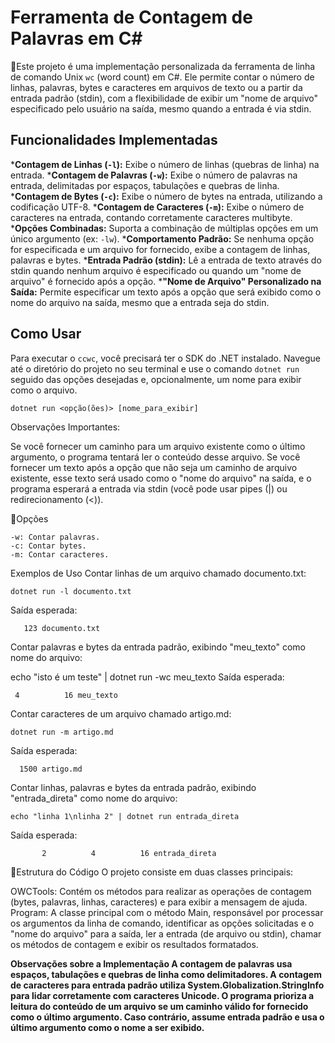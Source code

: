 ﻿# Ferramenta de Contagem de Palavras em C#

📑Este projeto é uma implementação personalizada da ferramenta de linha de comando Unix `wc` (word count) em C#. Ele permite contar o número de linhas, palavras, bytes e caracteres em arquivos de texto ou a partir da entrada padrão (stdin), com a flexibilidade de exibir um "nome de arquivo" especificado pelo usuário na saída, mesmo quando a entrada é via stdin.

## Funcionalidades Implementadas

***Contagem de Linhas (`-l`):** Exibe o número de linhas (quebras de linha) na entrada.
***Contagem de Palavras (`-w`):** Exibe o número de palavras na entrada, delimitadas por espaços, tabulações e quebras de linha.
***Contagem de Bytes (`-c`):** Exibe o número de bytes na entrada, utilizando a codificação UTF-8.
***Contagem de Caracteres (`-m`):** Exibe o número de caracteres na entrada, contando corretamente caracteres multibyte.
***Opções Combinadas:** Suporta a combinação de múltiplas opções em um único argumento (ex: `-lw`).
***Comportamento Padrão:** Se nenhuma opção for especificada e um arquivo for fornecido, exibe a contagem de linhas, palavras e bytes.
***Entrada Padrão (stdin):** Lê a entrada de texto através do stdin quando nenhum arquivo é especificado ou quando um "nome de arquivo" é fornecido após a opção.
***"Nome de Arquivo" Personalizado na Saída:** Permite especificar um texto após a opção que será exibido como o nome do arquivo na saída, mesmo que a entrada seja do stdin.

## Como Usar

Para executar o `ccwc`, você precisará ter o SDK do .NET instalado. Navegue até o diretório do projeto no seu terminal e use o comando `dotnet run` seguido das opções desejadas e, opcionalmente, um nome para exibir como o arquivo.

    dotnet run <opção(ões)> [nome_para_exibir]
Observações Importantes:

Se você fornecer um caminho para um arquivo existente como o último argumento, o programa tentará ler o conteúdo desse arquivo.
Se você fornecer um texto após a opção que não seja um caminho de arquivo existente, esse texto será usado como o "nome do arquivo" na saída, e o programa esperará a entrada via stdin (você pode usar pipes (|) ou redirecionamento (<)).

📌Opções
```-l: Contar linhas.
-w: Contar palavras.
-c: Contar bytes.
-m: Contar caracteres.
```
Exemplos de Uso
Contar linhas de um arquivo chamado documento.txt:

    dotnet run -l documento.txt

Saída esperada:

       123 documento.txt

Contar palavras e bytes da entrada padrão, exibindo "meu_texto" como nome do arquivo:

echo "isto é um teste" | dotnet run -wc meu_texto
Saída esperada:

     4          16 meu_texto
Contar caracteres de um arquivo chamado artigo.md:

    dotnet run -m artigo.md

Saída esperada:

      1500 artigo.md

Contar linhas, palavras e bytes da entrada padrão, exibindo "entrada_direta" como nome do arquivo:

    echo "linha 1\nlinha 2" | dotnet run entrada_direta

Saída esperada:

           2          4          16 entrada_direta

📌Estrutura do Código
O projeto consiste em duas classes principais:

OWCTools: Contém os métodos para realizar as operações de contagem (bytes, palavras, linhas, caracteres) e para exibir a mensagem de ajuda.
Program: A classe principal com o método Main, responsável por processar os argumentos da linha de comando, identificar as opções solicitadas e o "nome do arquivo" para a saída, ler a entrada (de arquivo ou stdin), chamar os métodos de contagem e exibir os resultados formatados.

**Observações sobre a Implementação
A contagem de palavras usa espaços, tabulações e quebras de linha como delimitadores.
A contagem de caracteres para entrada padrão utiliza System.Globalization.StringInfo para lidar corretamente com caracteres Unicode.
O programa prioriza a leitura do conteúdo de um arquivo se um caminho válido for fornecido como o último argumento. Caso contrário, assume entrada padrão e usa o último argumento como o nome a ser exibido.**
